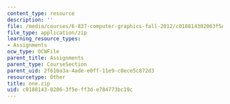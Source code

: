 ```yaml
---
content_type: resource
description: ''
file: /media/courses/6-837-computer-graphics-fall-2012/c018814302063f5eff3de784773bc19c_one.zip
file_type: application/zip
learning_resource_types:
- Assignments
ocw_type: OCWFile
parent_title: Assignments
parent_type: CourseSection
parent_uid: 2f610a3a-4ade-e0ff-11e9-c0ece5c872d3
resourcetype: Other
title: one.zip
uid: c0188143-0206-3f5e-ff3d-e784773bc19c
---
```

